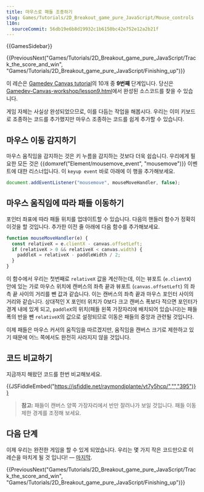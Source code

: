 ```yaml
---
title: 마우스로 패들 조종하기
slug: Games/Tutorials/2D_Breakout_game_pure_JavaScript/Mouse_controls
l10n:
  sourceCommit: 56db19e6b8d19932c1b6150bc42e752e12a2b21f
---
```


{{GamesSidebar}}

{{PreviousNext("Games/Tutorials/2D_Breakout_game_pure_JavaScript/Track_the_score_and_win", "Games/Tutorials/2D_Breakout_game_pure_JavaScript/Finishing_up")}}

이 레슨은 [Gamedev Canvas tutorial](/ko/docs/Games/Tutorials/2D_Breakout_game_pure_JavaScript)의 10개 중 **9번째** 단계입니다. 당신은 [Gamedev-Canvas-workshop/lesson9.html](https://github.com/end3r/Gamedev-Canvas-workshop/blob/gh-pages/lesson09.html)에서 완성된 소스코드를 찾을 수 있습니다.

게임 자체는 사실상 완성되었으므로, 이를 다듬는 작업을 해봅시다. 우리는 이미 키보드로 조종하는 코드를 추가했지만 마우스 조종하는 코드를 쉽게 추가할 수 있습니다.

## 마우스 이동 감지하기

마우스 움직임을 감지하는 것은 키 누름을 감지하는 것보다 더욱 쉽습니다. 우리에게 필요한 모든 것은 {{domxref("Element/mousemove_event", "mousemove")}} 이벤트에 대한 리스너입니다. 이 `keyup event` 바로 아래에 이 행을 추가해보세요.

```js
document.addEventListener("mousemove", mouseMoveHandler, false);
```

## 마우스 움직임에 따라 패들 이동하기

포인터 좌표에 따라 패들 위치를 업데이트할 수 있습니다. 다음의 핸들러 함수가 정확히 이것을 할 것입니다. 추가한 이전 줄 아래에 다음 함수를 추가해보세요.

```js
function mouseMoveHandler(e) {
  const relativeX = e.clientX - canvas.offsetLeft;
  if (relativeX > 0 && relativeX < canvas.width) {
    paddleX = relativeX - paddleWidth / 2;
  }
}
```

이 함수에서 우리는 첫번째로 `relativeX` 값을 계산하는데, 이는 뷰포트 (`e.clientX`) 안에 있는 가로 마우스 위치에 캔버스의 좌측 끝과 뷰포트 (`canvas.offsetLeft`) 의 좌측 끝 사이의 거리를 뺀 값과 같습니다. 이는 캔버스의 좌측 끝과 마우스 포인터 사이의 거리와 같습니다. 상대적인 X 포인터 위치가 0보다 크고 캔버스 폭보다 적으면 포인터가 경계 내에 있게 되고, `paddleX`의 위치(패들 왼쪽 가장자리에 배치되어 있습니다)는 패들 폭의 반을 뺀 `relativeX`의 값으로 설정되므로 이동은 패들의 중앙과 관련될 것입니다.

이제 패들은 마우스 커서의 움직임을 따르겠지만, 움직임을 캔버스 크기로 제한하고 있기 때문에 어느 쪽에서도 완전히 사라지지 않을 것입니다.

## 코드 비교하기

지금까지 해왔던 코드를 한번 비교해보세요.

{{JSFiddleEmbed("https://jsfiddle.net/raymondjplante/vt7y5hcp/","","395")}}

> **참고:** 패들이 캔버스 양쪽 가장자리에서 반만 잘려나가 보일 것입니다. 패들 이동 제한 경계를 조정해 보세요.

## 다음 단계

이제 우리는 완전한 게임을 할 수 있게 되었습니다. 우리는 몇 가지 작은 코드만으로 이 레슨을 마치게 될 것 입니다! — [마지막](/ko/docs/Games/Tutorials/2D_Breakout_game_pure_JavaScript/Finishing_up).

{{PreviousNext("Games/Tutorials/2D_Breakout_game_pure_JavaScript/Track_the_score_and_win", "Games/Tutorials/2D_Breakout_game_pure_JavaScript/Finishing_up")}}
